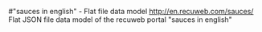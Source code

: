 #"sauces in english" - Flat file data model
http://en.recuweb.com/sauces/
Flat JSON file data model of the recuweb portal "sauces in english"
